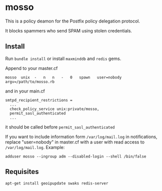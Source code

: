 mosso
=====

This is a policy deamon for the Postfix policy delegation protocol.

It blocks spammers who send SPAM using stolen credentials.
                                                                             
Install
-------

Run `bundle install` or install `maxminddb` and `redis` gems.

Append to your master.cf

```
mosso  unix  -   n   n   -   0   spawn   user=nobody argv=/path/to/mosso.rb
```

and in your main.cf

```
smtpd_recipient_restrictions =
  ...
  check_policy_service unix:private/mosso,
  permit_sasl_authenticated
  ...
```

it should be called before `permit_sasl_authenticated`

If you want to include information form `/var/log/mail.log` in notifications,
replace "user=nobody" in master.cf with a user with read access
to `/var/log/mail.log`. Example:

```
adduser mosso --ingroup adm --disabled-login --shell /bin/false
```

Requisites
----------

```
apt-get install geoipupdate swaks redis-server
```
